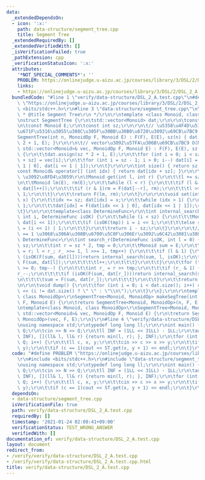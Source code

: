 ```yaml
---
data:
  _extendedDependsOn:
  - icon: ':x:'
    path: data-structure/segment_tree.cpp
    title: Segment Tree
  _extendedRequiredBy: []
  _extendedVerifiedWith: []
  _isVerificationFailed: true
  _pathExtension: cpp
  _verificationStatusIcon: ':x:'
  attributes:
    '*NOT_SPECIAL_COMMENTS*': ''
    PROBLEM: https://onlinejudge.u-aizu.ac.jp/courses/library/3/DSL/2/DSL_2_A
    links:
    - https://onlinejudge.u-aizu.ac.jp/courses/library/3/DSL/2/DSL_2_A
  bundledCode: "#line 1 \"verify/data-structure/DSL_2_A.test.cpp\"\n#define PROBLEM\
    \ \"https://onlinejudge.u-aizu.ac.jp/courses/library/3/DSL/2/DSL_2_A\"\r\n#include\
    \ <bits/stdc++.h>\r\n#line 3 \"data-structure/segment_tree.cpp\"\n\r\n/**\r\n\
    \ * @title Segment Tree\r\n */\r\n\r\ntemplate <class Monoid, class MonoidOp>\r\
    \nstruct SegmentTree {\r\n\tstd::vector<Monoid> dat;\r\n\r\n\tconst MonoidOp F;\r\
    \n\tconst Monoid E;\r\n\tconst int sz;\r\n\r\n\t// \u5358\u4F4D\u5143\u3067\u521D\
    \u671F\u5316\u3055\u308C\u305F\u30BB\u30B0\u6728\u3092\u69CB\u7BC9 O(N)\r\n\t\
    SegmentTree(int n, MonoidOp F, Monoid E) : F(F), E(E), sz(n) { dat.assign(sz *\
    \ 2 + 1, E); }\r\n\r\n\t// vector\u3092\u57FA\u306B\u69CB\u7BC9 O(N)\r\n\tSegmentTree(const\
    \ std::vector<Monoid>& vec, MonoidOp F, Monoid E) : F(F), E(E), sz(vec.size())\
    \ {\r\n\t\tdat.assign(sz * 2 + 1, E);\r\n\t\tfor (int i = 0; i < sz; i++) dat[i\
    \ + sz] = vec[i];\r\n\t\tfor (int i = sz - 1; i > 0; i--) dat[i] = F(dat[i <<\
    \ 1 | 0], dat[i << 1 | 1]);\r\n\t}\r\n\r\n\tint size() { return sz; }\r\n\r\n\t\
    const Monoid& operator[] (int idx) { return dat[idx + sz]; }\r\n\r\n\t// fold(l,l+1,...,r-1)\
    \ \u3092\u8FD4\u3059\r\n\tMonoid get(int l, int r) {\r\n\t\tl += sz; r += sz;\r\
    \n\t\tMonoid lm(E), rm(E);\r\n\t\twhile (l < r) {\r\n\t\t\tif (l & 1)lm = F(lm,\
    \ dat[l++]);\r\n\t\t\tif (r & 1)rm = F(dat[--r], rm);\r\n\t\t\tl >>= 1; r >>=\
    \ 1;\r\n\t\t}\r\n\t\treturn F(lm, rm);\r\n\t}\r\n\r\n\tvoid set(int idx, Monoid\
    \ x) {\r\n\t\tidx += sz; dat[idx] = x;\r\n\t\twhile (idx > 1) {\r\n\t\t\tidx >>=\
    \ 1;\r\n\t\t\tdat[idx] = F(dat[idx << 1 | 0], dat[idx << 1 | 1]);\r\n\t\t}\r\n\
    \t}\r\n\r\n\ttemplate<class DetermineFunc>\r\n\tint internal_search(Monoid sum,\
    \ int i, DetermineFunc isOK) {\r\n\t\twhile (i < sz) {\r\n\t\t\tMonoid tmp = F(sum,\
    \ dat[i << 1]);\r\n\t\t\tif (isOK(tmp)) i = i << 1;\r\n\t\t\telse sum = tmp, i\
    \ = (i << 1) | 1;\r\n\t\t}\r\n\t\treturn i - sz;\r\n\t}\r\n\r\n\t// isOK(fold(l,l+1,...,r-1,r))\
    \ == 1 \u3068\u306A\u308B\u6700\u5C0F\u306Er\u3092\u6C42\u3081\u308B\r\n\ttemplate<class\
    \ DetermineFunc>\r\n\tint search_r(DetermineFunc isOK, int l = 0) {\r\n\t\tl +=\
    \ sz;\r\n\t\tint r = sz * 2, tmp = 0;\r\n\t\tMonoid sum = E;\r\n\t\tfor (int r_\
    \ = r; l < r_; r_ >>= 1, l >>= 1, tmp++) {\r\n\t\t\tif (l & 1) {\r\n\t\t\t\tif\
    \ (isOK(F(sum, dat[l])))return internal_search(sum, l, isOK);\r\n\t\t\t\tsum =\
    \ F(sum, dat[l]);\r\n\t\t\t\tl++;\r\n\t\t\t}\r\n\t\t}\r\n\t\tfor (tmp -= 1; tmp\
    \ >= 0; tmp--) {\r\n\t\t\tint r_ = r >> tmp;\r\n\t\t\tif (r_ & 1) {\r\n\t\t\t\t\
    r_--;\r\n\t\t\t\tif (isOK(F(sum, dat[r_])))return internal_search(sum, r_, isOK);\r\
    \n\t\t\t\tsum = F(sum, dat[r_]);\r\n\t\t\t}\r\n\t\t}\r\n\t\treturn -1;\r\n\t}\r\
    \n\r\n\tvoid dump() {\r\n\t\tfor (int i = 0; i < dat.size(); i++) cout << dat[i]\
    \ << (i != dat.size() ? \" \" : \"\\n\");\r\n\t}\r\n};\r\n\r\ntemplate<class Monoid,\
    \ class MonoidOp>\r\nSegmentTree<Monoid, MonoidOp> makeSegTree(int n, MonoidOp\
    \ F, Monoid E) {\r\n\treturn SegmentTree<Monoid, MonoidOp>(n, F, E);\r\n}\r\n\r\
    \ntemplate<class Monoid, class MonoidOp>\r\nSegmentTree<Monoid, MonoidOp> makeSegTree(const\
    \ std::vector<Monoid>& vec, MonoidOp F, Monoid E) {\r\n\treturn SegmentTree<Monoid,\
    \ MonoidOp>(vec, F, E);\r\n}\r\n#line 4 \"verify/data-structure/DSL_2_A.test.cpp\"\
    \nusing namespace std;\r\ntypedef long long ll;\r\n\r\nint main() {\r\n\tint N,\
    \ Q;\r\n\tcin >> N >> Q;\r\n\tll INF = (1LL << 31LL) - 1LL;\r\n\tauto ST = makeSegTree(vector(N,\
    \ INF), [](ll& l, ll& r) {return min(l, r); }, INF);\r\n\tfor (int i = 0; i <\
    \ Q; i++) {\r\n\t\tll c, x, y;\r\n\t\tcin >> c >> x >> y;\r\n\t\tif (c == 0) ST.set(x,\
    \ y);\r\n\t\tif (c == 1)cout << ST.get(x, y + 1) << endl;\r\n\t}\r\n}\n"
  code: "#define PROBLEM \"https://onlinejudge.u-aizu.ac.jp/courses/library/3/DSL/2/DSL_2_A\"\
    \r\n#include <bits/stdc++.h>\r\n#include \"data-structure/segment_tree.cpp\"\r\
    \nusing namespace std;\r\ntypedef long long ll;\r\n\r\nint main() {\r\n\tint N,\
    \ Q;\r\n\tcin >> N >> Q;\r\n\tll INF = (1LL << 31LL) - 1LL;\r\n\tauto ST = makeSegTree(vector(N,\
    \ INF), [](ll& l, ll& r) {return min(l, r); }, INF);\r\n\tfor (int i = 0; i <\
    \ Q; i++) {\r\n\t\tll c, x, y;\r\n\t\tcin >> c >> x >> y;\r\n\t\tif (c == 0) ST.set(x,\
    \ y);\r\n\t\tif (c == 1)cout << ST.get(x, y + 1) << endl;\r\n\t}\r\n}"
  dependsOn:
  - data-structure/segment_tree.cpp
  isVerificationFile: true
  path: verify/data-structure/DSL_2_A.test.cpp
  requiredBy: []
  timestamp: '2021-01-24 02:08:41+09:00'
  verificationStatus: TEST_WRONG_ANSWER
  verifiedWith: []
documentation_of: verify/data-structure/DSL_2_A.test.cpp
layout: document
redirect_from:
- /verify/verify/data-structure/DSL_2_A.test.cpp
- /verify/verify/data-structure/DSL_2_A.test.cpp.html
title: verify/data-structure/DSL_2_A.test.cpp
---
```

